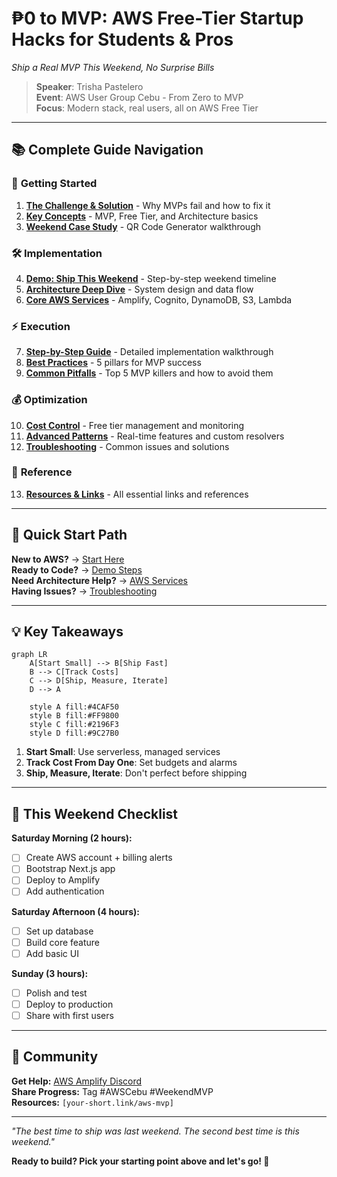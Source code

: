 # ₱0 to MVP: AWS Free-Tier Startup Hacks for Students & Pros

_Ship a Real MVP This Weekend, No Surprise Bills_

> **Speaker**: Trisha Pastelero  
> **Event**: AWS User Group Cebu - From Zero to MVP  
> **Focus**: Modern stack, real users, all on AWS Free Tier

---

## 📚 Complete Guide Navigation

### 🚀 **Getting Started**

1. [**The Challenge & Solution**](01-the-challenge.md) - Why MVPs fail and how to fix it
2. [**Key Concepts**](02-key-concepts.md) - MVP, Free Tier, and Architecture basics
3. [**Weekend Case Study**](03-case-study.md) - QR Code Generator walkthrough

### 🛠 **Implementation**

4. [**Demo: Ship This Weekend**](04-demo-steps.md) - Step-by-step weekend timeline
5. [**Architecture Deep Dive**](05-architecture.md) - System design and data flow
6. [**Core AWS Services**](06-aws-services.md) - Amplify, Cognito, DynamoDB, S3, Lambda

### ⚡ **Execution**

7. [**Step-by-Step Guide**](07-implementation.md) - Detailed implementation walkthrough
8. [**Best Practices**](08-best-practices.md) - 5 pillars for MVP success
9. [**Common Pitfalls**](09-pitfalls.md) - Top 5 MVP killers and how to avoid them

### 💰 **Optimization**

10. [**Cost Control**](10-cost-control.md) - Free tier management and monitoring
11. [**Advanced Patterns**](11-advanced.md) - Real-time features and custom resolvers
12. [**Troubleshooting**](12-troubleshooting.md) - Common issues and solutions

### 📖 **Reference**

13. [**Resources & Links**](13-resources.md) - All essential links and references

---

## 🎯 Quick Start Path

**New to AWS?** → [Start Here](01-the-challenge.md)  
**Ready to Code?** → [Demo Steps](04-demo-steps.md)  
**Need Architecture Help?** → [AWS Services](06-aws-services.md)  
**Having Issues?** → [Troubleshooting](12-troubleshooting.md)

---

## 💡 Key Takeaways

```mermaid
graph LR
    A[Start Small] --> B[Ship Fast]
    B --> C[Track Costs]
    C --> D[Ship, Measure, Iterate]
    D --> A

    style A fill:#4CAF50
    style B fill:#FF9800
    style C fill:#2196F3
    style D fill:#9C27B0
```

1. **Start Small**: Use serverless, managed services
2. **Track Cost From Day One**: Set budgets and alarms
3. **Ship, Measure, Iterate**: Don't perfect before shipping

---

## 📱 This Weekend Checklist

**Saturday Morning (2 hours):**

- [ ] Create AWS account + billing alerts
- [ ] Bootstrap Next.js app
- [ ] Deploy to Amplify
- [ ] Add authentication

**Saturday Afternoon (4 hours):**

- [ ] Set up database
- [ ] Build core feature
- [ ] Add basic UI

**Sunday (3 hours):**

- [ ] Polish and test
- [ ] Deploy to production
- [ ] Share with first users

---

## 🤝 Community

**Get Help:** [AWS Amplify Discord](https://discord.gg/amplify)  
**Share Progress:** Tag #AWSCebu #WeekendMVP  
**Resources:** `[your-short.link/aws-mvp]`

---

_"The best time to ship was last weekend. The second best time is this weekend."_

**Ready to build? Pick your starting point above and let's go! 🚀**
